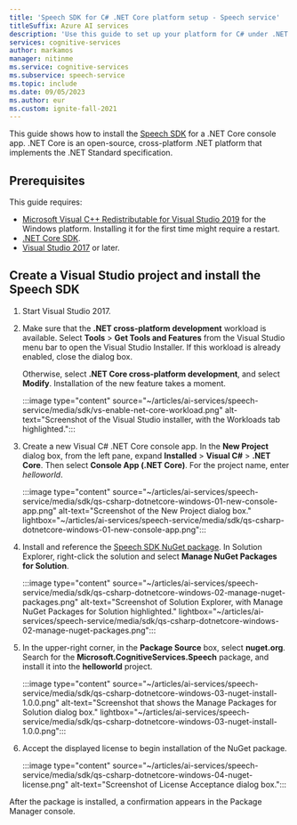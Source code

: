 ```yaml
---
title: 'Speech SDK for C# .NET Core platform setup - Speech service'
titleSuffix: Azure AI services
description: 'Use this guide to set up your platform for C# under .NET Core on Windows or macOS with the Speech SDK.'
services: cognitive-services
author: markamos
manager: nitinme
ms.service: cognitive-services
ms.subservice: speech-service
ms.topic: include
ms.date: 09/05/2023
ms.author: eur
ms.custom: ignite-fall-2021
---
```


This guide shows how to install the [Speech SDK](~/articles/ai-services/speech-service/speech-sdk.md) for a .NET Core console app. .NET Core is an open-source, cross-platform .NET platform that implements the .NET Standard specification.

## Prerequisites

This guide requires:

- [Microsoft Visual C++ Redistributable for Visual Studio 2019](https://support.microsoft.com/topic/the-latest-supported-visual-c-downloads-2647da03-1eea-4433-9aff-95f26a218cc0) for the Windows platform. Installing it for the first time might require a restart.
- [.NET Core SDK](https://dotnet.microsoft.com/download).
- [Visual Studio 2017](https://visualstudio.microsoft.com/downloads/) or later.

## Create a Visual Studio project and install the Speech SDK

1. Start Visual Studio 2017.

1. Make sure that the **.NET cross-platform development** workload is available. Select **Tools** > **Get Tools and Features** from the Visual Studio menu bar to open the Visual Studio Installer. If this workload is already enabled, close the dialog box.

   Otherwise, select **.NET Core cross-platform development**, and select **Modify**. Installation of the new feature takes a moment.

   :::image type="content" source="~/articles/ai-services/speech-service/media/sdk/vs-enable-net-core-workload.png" alt-text="Screenshot of the Visual Studio installer, with the Workloads tab highlighted.":::

1. Create a new Visual C# .NET Core console app. In the **New Project** dialog box, from the left pane, expand **Installed** > **Visual C#** > **.NET Core**. Then select **Console App (.NET Core)**. For the project name, enter *helloworld*.

   :::image type="content" source="~/articles/ai-services/speech-service/media/sdk/qs-csharp-dotnetcore-windows-01-new-console-app.png" alt-text="Screenshot of the New Project dialog box." lightbox="~/articles/ai-services/speech-service/media/sdk/qs-csharp-dotnetcore-windows-01-new-console-app.png":::

1. Install and reference the [Speech SDK NuGet package](https://aka.ms/csspeech/nuget). In Solution Explorer, right-click the solution and select **Manage NuGet Packages for Solution**.

   :::image type="content" source="~/articles/ai-services/speech-service/media/sdk/qs-csharp-dotnetcore-windows-02-manage-nuget-packages.png" alt-text="Screenshot of Solution Explorer, with Manage NuGet Packages for Solution highlighted." lightbox="~/articles/ai-services/speech-service/media/sdk/qs-csharp-dotnetcore-windows-02-manage-nuget-packages.png":::

1. In the upper-right corner, in the **Package Source** box, select **nuget.org**. Search for the **Microsoft.CognitiveServices.Speech** package, and install it into the **helloworld** project.

   :::image type="content" source="~/articles/ai-services/speech-service/media/sdk/qs-csharp-dotnetcore-windows-03-nuget-install-1.0.0.png" alt-text="Screenshot that shows the Manage Packages for Solution dialog box." lightbox="~/articles/ai-services/speech-service/media/sdk/qs-csharp-dotnetcore-windows-03-nuget-install-1.0.0.png":::

1. Accept the displayed license to begin installation of the NuGet package.

   :::image type="content" source="~/articles/ai-services/speech-service/media/sdk/qs-csharp-dotnetcore-windows-04-nuget-license.png" alt-text="Screenshot of License Acceptance dialog box.":::

After the package is installed, a confirmation appears in the Package Manager console.
